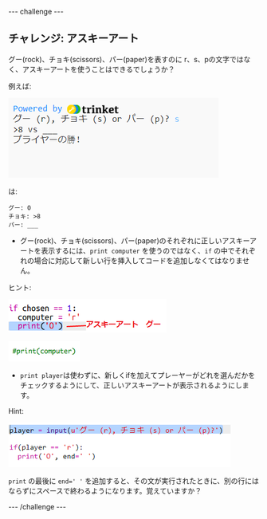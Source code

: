 \--- challenge \---

## チャレンジ: アスキーアート

グー(rock)、チョキ(scissors)、パー(paper)を表すのに r、s、pの文字ではなく、アスキーアートを使うことはできるでしょうか？

例えば:

![スクリーンショット](images/rps-ascii-challenge.png)

は: 

    グー: O
    チョキ: >8
    パー: ___
    

+ グー(rock)、チョキ(scissors)、パー(paper)のそれぞれに正しいアスキーアートを表示するには、`print computer` を使うのではなく、`if` の中でそれぞれの場合に対応して新しい行を挿入してコードを追加しなくてはなりません。 

ヒント:

![スクリーンショット](images/rps-ascii-rock.png)

![スクリーンショット](images/rps-comment-computer.png)

+ `print player`は使わずに、新しくifを加えてプレーヤーがどれを選んだかをチェックするようにして、正しいアスキーアートが表示されるようにします。

Hint:

![スクリーンショット](images/rps-player-ascii.png)

`print` の最後に `end=' '` を追加すると、その文が実行されたときに、別の行にはならずにスペースで終わるようになります。覚えていますか？

\--- /challenge \---
